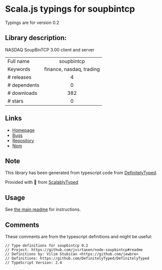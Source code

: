 
# Scala.js typings for soupbintcp

Typings are for version 0.2

## Library description:
NASDAQ SoupBinTCP 3.00 client and server

|                    |                 |
| ------------------ | :-------------: |
| Full name          | soupbintcp |
| Keywords           | finance, nasdaq, trading |
| # releases         | 4 |
| # dependents       | 0 |
| # downloads        | 382 |
| # stars            | 0 |

## Links
- [Homepage](https://github.com/jvirtanen/node-soupbintcp#readme)
- [Bugs](https://github.com/jvirtanen/node-soupbintcp/issues)
- [Repository](https://github.com/jvirtanen/node-soupbintcp)
- [Npm](https://www.npmjs.com/package/soupbintcp)
    


## Note
This library has been generated from typescript code from [DefinitelyTyped](https://definitelytyped.org).

Provided with :purple_heart: from [ScalablyTyped](https://github.com/oyvindberg/ScalablyTyped)

## Usage
See [the main readme](../../readme.md) for instructions.

## Comments

These comments are from the typescript definitions and might be useful:
```
// Type definitions for soupbintcp 0.2
// Project: https://github.com/jvirtanen/node-soupbintcp#readme
// Definitions by: Vilim Stubičan <https://github.com/jewbre>
// Definitions: https://github.com/DefinitelyTyped/DefinitelyTyped
// TypeScript Version: 2.4

```

